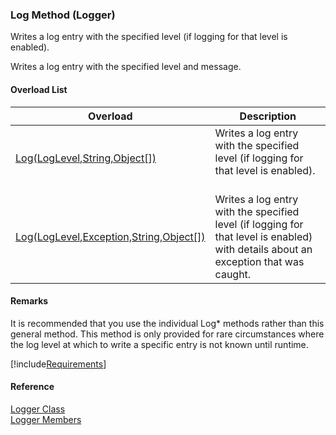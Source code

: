 ﻿### Log Method (Logger)

Writes a log entry with the specified level (if logging for that level is enabled).

Writes a log entry with the specified level and message.

#### Overload List

| Overload | Description |
| --- | --- |
| [Log(LogLevel,String,Object\[\])](FChoice.Common~FChoice.Common.Logger~Log.md) | Writes a log entry with the specified level (if logging for that level is enabled).   |
| [Log(LogLevel,Exception,String,Object\[\])](FChoice.Common~FChoice.Common.Logger~Log(LogLevel,Exception,String,Object[]).md) | Writes a log entry with the specified level (if logging for that level is enabled) with details about an exception that was caught.   |

#### Remarks

It is recommended that you use the individual Log* methods rather than this general method. This method is only provided for rare circumstances where the log level at which to write a specific entry is not known until runtime.

[!include[Requirements](../partials/requirements.md)]



#### Reference

[Logger Class](FChoice.Common~FChoice.Common.Logger.md)  
[Logger Members](FChoice.Common~FChoice.Common.Logger_members.md)